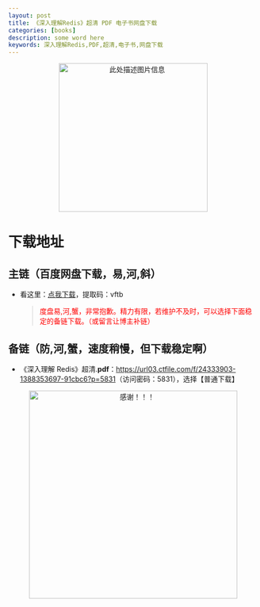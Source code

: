```yaml
---
layout: post
title: 《深入理解Redis》超清 PDF 电子书网盘下载
categories: [books]
description: some word here
keywords: 深入理解Redis,PDF,超清,电子书,网盘下载
---
```


<div align="center"><img src="https://qweree.cn/wp-content/uploads/2024/10/shen-ru-li-jie-redis-tuya.jpg" alt="此处描述图片信息" width="300px" height="auto"></div>

# 下载地址

## 主链（百度网盘下载，易,河,斜）

- 看这里：[点我下载](https://pan.baidu.com/s/1iMXUbSbtZQZjDcqDmnWUyw?pwd=vftb)，提取码：vftb

  > <p style="color:red" >度盘易,河,蟹，非常抱歉。精力有限，若维护不及时，可以选择下面稳定的备链下载。（或留言让博主补链）</p>

## 备链（防,河,蟹，速度稍慢，但下载稳定啊）

- 《深入理解 Redis》超清.**pdf**：<https://url03.ctfile.com/f/24333903-1388353697-91cbc6?p=5831>（访问密码：5831），选择【普通下载】

<div align="center"><img src="https://pic.imgdb.cn/item/6707df6bd29ded1a8ce37031.gif" alt="感谢！！！" width="420px" height="auto"/></div>
